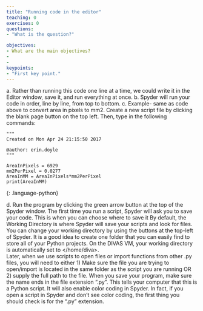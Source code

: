 ```yaml
---
title: "Running code in the editor"
teaching: 0
exercises: 0
questions:
- "What is the question?"

objectives:
- What are the main objectives?
- 
- 
keypoints:
- "First key point."
---
```


a. Rather than running this code one line at a time, we could write it in the Editor window, save it, and run everything at once.
b. Spyder will run your code in order, line by line, from top to bottom.
c. Example- same as code above to convert area in pixels to mm2.  Create a new script file by clicking the blank page button on the top left.  Then, type in the following commands:
~~~
"""
Created on Mon Apr 24 21:15:50 2017

@author: erin.doyle
"""

AreaInPixels = 6929
mm2PerPixel = 0.0277
AreaInMM = AreaInPixels*mm2PerPixel
print(AreaInMM)
~~~ 
{: .language-python}

d. Run the program by clicking the green arrow button at the top of the Spyder window.
The first time you run a script, Spyder will ask you to save your code.  This is when you can choose where to save it
By default, the Working Directory is where Spyder will save your scripts and look for files.  You can change your working directory by using the buttons at the top-left of Spyder.  It is a good idea to create one folder that you can easily find to store all of your Python projects.   On the DIVAS VM, your working directory is automatically set to </home/diva>.  
Later, when we use scripts to open files or import functions from other .py files, you will need to either 1) Make sure the file you are trying to open/import is located in the same folder as the script you are running OR 2) supply the full path to the file.
When you save your program, make sure the name ends in the file extension “.py”.  This tells  your computer that this is a Python script.  It will also enable color coding in Spyder.  In fact, if you open a script in Spyder and don’t see color coding, the first thing you should check is for the “.py” extension.


